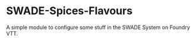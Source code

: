 # SWADE-Spices-Flavours
A simple module to configure some stuff in the SWADE System on Foundry VTT.
